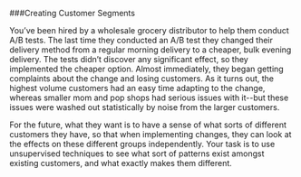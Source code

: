 ###Creating Customer Segments

You’ve been hired by a wholesale grocery distributor to help them conduct A/B tests. The last time they conducted an A/B test they changed their delivery method from a regular morning delivery to a cheaper, bulk evening delivery. The tests didn’t discover any significant effect, so they implemented the cheaper option. Almost immediately, they began getting complaints about the change and losing customers. As it turns out, the highest volume customers had an easy time adapting to the change, whereas smaller mom and pop shops had serious issues with it--but these issues were washed out statistically by noise from the larger customers.

For the future, what they want is to have a sense of what sorts of different customers they have, so that when implementing changes, they can look at the effects on these different groups independently. Your task is to use unsupervised techniques to see what sort of patterns exist amongst existing customers, and what exactly makes them different.
